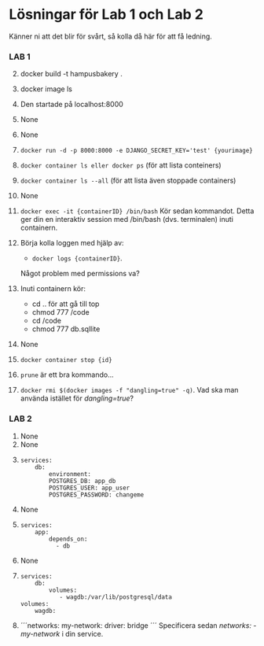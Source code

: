 # Lösningar för Lab 1 och Lab 2

Känner ni att det blir för svårt, så kolla då här för att få ledning.

### LAB 1

2. docker build -t hampusbakery .
3. docker image ls
4. Den startade på localhost:8000
5. None
6. None
7. `docker run -d -p 8000:8000 -e DJANGO_SECRET_KEY='test' {yourimage}`
8. `docker container ls eller docker ps` (för att lista conteiners)
9. `docker container ls --all` (för att lista även stoppade containers)
10. None
11. `docker exec -it {containerID} /bin/bash` Kör sedan kommandot. Detta ger din en interaktiv session med /bin/bash (dvs. terminalen) inuti containern.

12. Börja kolla loggen med hjälp av:

    - `docker logs {containerID}`.

    Något problem med permissions va?

13. Inuti containern kör:

    - cd .. för att gå till top
    - chmod 777 /code
    - cd /code
    - chmod 777 db.sqllite

14. None
15. `docker container stop {id}`
16. `prune` är ett bra kommando...
17. `docker rmi $(docker images -f "dangling=true" -q)`. Vad ska man använda istället för *dangling=true*?

### LAB 2

1. None
2. None
3. ```
   services:
       db:
           environment:
           POSTGRES_DB: app_db
           POSTGRES_USER: app_user
           POSTGRES_PASSWORD: changeme
   ```
4. None
5. ```
   services:
       app:
           depends_on:
             - db
   ```
6. None
7. ```
   services:
       db:
           volumes:
              - wagdb:/var/lib/postgresql/data
   volumes:
       wagdb:
   ```
8. ´´´networks:
   my-network:
   driver: bridge
   ´´´
   Specificera sedan _networks: -my-network_ i din service.
